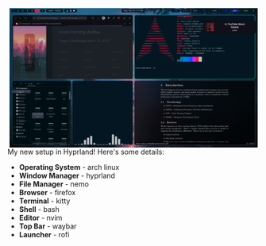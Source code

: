 <img src="./image_2023-03-29_11-18-06.png" alt="img" align="right" width="500px">

My new setup in Hyprland! Here's some details:

- **Operating System** - arch linux
- **Window Manager** - hyprland
- **File Manager** - nemo
- **Browser** - firefox
- **Terminal** - kitty
- **Shell** - bash
- **Editor** - nvim
- **Top Bar** - waybar
- **Launcher** - rofi
